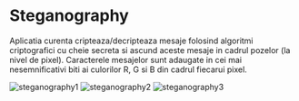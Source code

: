 # Steganography

Aplicatia curenta cripteaza/decripteaza mesaje folosind algoritmi criptografici cu cheie secreta si ascund aceste mesaje in cadrul pozelor (la nivel de pixel). Caracterele mesajelor sunt adaugate in cei mai nesemnificativi biti ai culorilor R, G si B din cadrul fiecarui pixel.


![steganography1](https://user-images.githubusercontent.com/21220570/79124944-ffa06900-7da5-11ea-87eb-ef0d08b91fe3.png)
![steganography2](https://user-images.githubusercontent.com/21220570/79124959-0333f000-7da6-11ea-8946-181db5b39826.png)
![steganography3](https://user-images.githubusercontent.com/21220570/79124963-04fdb380-7da6-11ea-8c4a-24adee793c1b.png)

